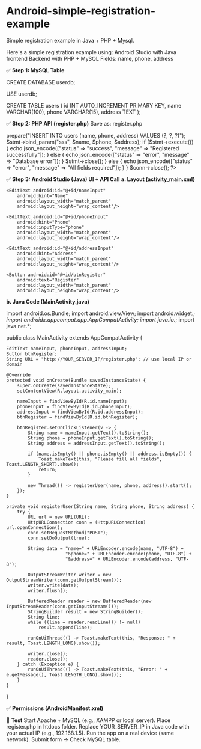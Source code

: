 # Android-simple-registration-example
Simple registration example in Java + PHP + Mysql.


Here's a simple registration example using:
Android Studio with Java frontend
Backend with PHP + MySQL
Fields: name, phone, address


✅ **Step 1: MySQL Table**


CREATE DATABASE userdb;

USE userdb;

CREATE TABLE users (
    id INT AUTO_INCREMENT PRIMARY KEY,
    name VARCHAR(100),
    phone VARCHAR(15),
    address TEXT
);



✅ **Step 2: PHP API (register.php)**
Save as: register.php


<?php
$host = "localhost";
$user = "root"; // change as per your server
$pass = "";
$db = "userdb";

$conn = new mysqli($host, $user, $pass, $db);

if ($_SERVER["REQUEST_METHOD"] == "POST") {
    $name = $_POST["name"] ?? '';
    $phone = $_POST["phone"] ?? '';
    $address = $_POST["address"] ?? '';

    if ($name && $phone && $address) {
        $stmt = $conn->prepare("INSERT INTO users (name, phone, address) VALUES (?, ?, ?)");
        $stmt->bind_param("sss", $name, $phone, $address);
        if ($stmt->execute()) {
            echo json_encode(["status" => "success", "message" => "Registered successfully"]);
        } else {
            echo json_encode(["status" => "error", "message" => "Database error"]);
        }
        $stmt->close();
    } else {
        echo json_encode(["status" => "error", "message" => "All fields required"]);
    }
}

$conn->close();
?>




✅ **Step 3: Android Studio (Java) UI + API Call**
**a. Layout (activity_main.xml)**


<LinearLayout xmlns:android="http://schemas.android.com/apk/res/android"
    android:orientation="vertical"
    android:padding="20dp"
    android:layout_width="match_parent"
    android:layout_height="match_parent">

    <EditText android:id="@+id/nameInput"
        android:hint="Name"
        android:layout_width="match_parent"
        android:layout_height="wrap_content"/>

    <EditText android:id="@+id/phoneInput"
        android:hint="Phone"
        android:inputType="phone"
        android:layout_width="match_parent"
        android:layout_height="wrap_content"/>

    <EditText android:id="@+id/addressInput"
        android:hint="Address"
        android:layout_width="match_parent"
        android:layout_height="wrap_content"/>

    <Button android:id="@+id/btnRegister"
        android:text="Register"
        android:layout_width="match_parent"
        android:layout_height="wrap_content"/>
</LinearLayout>



**b. Java Code (MainActivity.java)**

import android.os.Bundle;
import android.view.View;
import android.widget.*;
import androidx.appcompat.app.AppCompatActivity;
import java.io.*;
import java.net.*;

public class MainActivity extends AppCompatActivity {

    EditText nameInput, phoneInput, addressInput;
    Button btnRegister;
    String URL = "http://YOUR_SERVER_IP/register.php"; // use local IP or domain

    @Override
    protected void onCreate(Bundle savedInstanceState) {
        super.onCreate(savedInstanceState);
        setContentView(R.layout.activity_main);

        nameInput = findViewById(R.id.nameInput);
        phoneInput = findViewById(R.id.phoneInput);
        addressInput = findViewById(R.id.addressInput);
        btnRegister = findViewById(R.id.btnRegister);

        btnRegister.setOnClickListener(v -> {
            String name = nameInput.getText().toString();
            String phone = phoneInput.getText().toString();
            String address = addressInput.getText().toString();

            if (name.isEmpty() || phone.isEmpty() || address.isEmpty()) {
                Toast.makeText(this, "Please fill all fields", Toast.LENGTH_SHORT).show();
                return;
            }

            new Thread(() -> registerUser(name, phone, address)).start();
        });
    }

    private void registerUser(String name, String phone, String address) {
        try {
            URL url = new URL(URL);
            HttpURLConnection conn = (HttpURLConnection) url.openConnection();
            conn.setRequestMethod("POST");
            conn.setDoOutput(true);

            String data = "name=" + URLEncoder.encode(name, "UTF-8") +
                          "&phone=" + URLEncoder.encode(phone, "UTF-8") +
                          "&address=" + URLEncoder.encode(address, "UTF-8");

            OutputStreamWriter writer = new OutputStreamWriter(conn.getOutputStream());
            writer.write(data);
            writer.flush();

            BufferedReader reader = new BufferedReader(new InputStreamReader(conn.getInputStream()));
            StringBuilder result = new StringBuilder();
            String line;
            while ((line = reader.readLine()) != null)
                result.append(line);

            runOnUiThread(() -> Toast.makeText(this, "Response: " + result, Toast.LENGTH_LONG).show());

            writer.close();
            reader.close();
        } catch (Exception e) {
            runOnUiThread(() -> Toast.makeText(this, "Error: " + e.getMessage(), Toast.LENGTH_LONG).show());
        }
    }
}


✅ **Permissions (AndroidManifest.xml)**

<uses-permission android:name="android.permission.INTERNET"/>






🧪 **Test**
Start Apache + MySQL (e.g., XAMPP or local server).
Place register.php in htdocs folder.
Replace YOUR_SERVER_IP in Java code with your actual IP (e.g., 192.168.1.5).
Run the app on a real device (same network).
Submit form → Check MySQL table.

